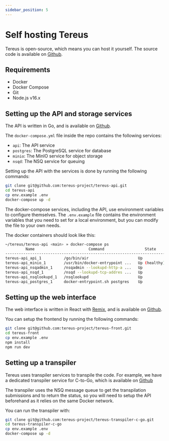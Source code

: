 ```yaml
---
sidebar_position: 5
---
```


# Self hosting Tereus

Tereus is open-source, which means you can host it yourself. The source code is available on [Github](https://github.com/tereus-project).

## Requirements

- Docker
- Docker Compose
- Git
- Node.js v16.x

## Setting up the API and storage services

The API is written in Go, and is available on [Github](git@github.com:tereus-project/tereus-api).

The `docker-compose.yml` file inside the repo contains the following services:

- `api`: The API service
- `postgres`: The PostgreSQL service for database
- `minio`: The MinIO service for object storage
- `nsqd`: The NSQ service for queuing

Setting up the API with the services is done by running the following commands:

```sh
git clone git@github.com:tereus-project/tereus-api.git
cd tereus-api
cp env.example .env
docker-compose up -d
```

The docker-compose services, including the API, use environment variables to configure themselves. The `.env.example` file contains the environment variables that you need to set for a local environment, but you can modify the file to your own needs.

The docker containers should look like this:

```sh
~/tereus/tereus-api ‹main› » docker-compose ps
         Name                        Command                  State                                               Ports
----------------------------------------------------------------------------------------------------------------------------------------------------------------
tereus-api_api_1          /go/bin/air                      Up             0.0.0.0:1323->1323/tcp
tereus-api_minio_1        /usr/bin/docker-entrypoint ...   Up (healthy)   0.0.0.0:9000->9000/tcp, 0.0.0.0:9001->9001/tcp
tereus-api_nsqadmin_1     /nsqadmin --lookupd-http-a ...   Up             4150/tcp, 4151/tcp, 4160/tcp, 4161/tcp, 4170/tcp, 0.0.0.0:4171->4171/tcp
tereus-api_nsqd_1         /nsqd --lookupd-tcp-addres ...   Up             0.0.0.0:4150->4150/tcp, 0.0.0.0:4151->4151/tcp, 4160/tcp, 4161/tcp, 4170/tcp, 4171/tcp
tereus-api_nsqlookupd_1   /nsqlookupd                      Up             4150/tcp, 4151/tcp, 0.0.0.0:4160->4160/tcp, 0.0.0.0:4161->4161/tcp, 4170/tcp, 4171/tcp
tereus-api_postgres_1     docker-entrypoint.sh postgres    Up             0.0.0.0:5432->5432/tcp
```

## Setting up the web interface

The web interface is written in React with [Remix](https://remix.run/), and is available on [Github](https://github.com/tereus-project/tereus-front).

You can setup the frontend by running the following commands:

```sh
git clone git@github.com:tereus-project/tereus-front.git
cd tereus-front
cp env.example .env
npm install
npm run dev
```

## Setting up a transpiler

Tereus uses transpiler services to transpile the code. For example, we have a dedicated transpiler service for C-to-Go, which is available on [Github](https://github.com/tereus-project/tereus-transpiler-c-go)

The transpiler uses the NSQ message queue to get the transpilation submissions and to return the status, so you will need to setup the API beforehand as it relies on the same Docker network.

You can run the transpiler with:

```sh
git clone git@github.com:tereus-project/tereus-transpiler-c-go.git
cd tereus-transpiler-c-go
cp env.example .env
docker-compose up -d
```

